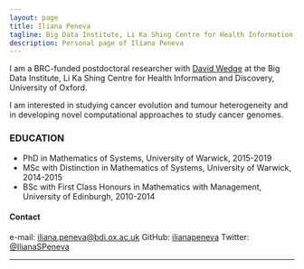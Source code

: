 ```yaml
---
layout: page
title: Iliana Peneva
tagline: Big Data Institute, Li Ka Shing Centre for Health Information and Discovery, University of Oxford
description: Personal page of Iliana Peneva
---
```


I am a BRC-funded postdoctoral researcher with [David Wedge](https://www.bdi.ox.ac.uk/Team/david-wedge) at
the Big Data Institute, Li Ka Shing Centre for Health Information and Discovery, University of Oxford.

I am interested in studying cancer evolution and tumour heterogeneity and in developing novel computational 
approaches to study cancer genomes. 


### EDUCATION 
- PhD in Mathematics of Systems, University of Warwick, 2015-2019
- MSc with Distinction in Mathematics of Systems, University of Warwick, 2014-2015
- BSc with First Class Honours in Mathematics with Management, University of Edinburgh, 2010-2014

#### Contact
e-mail: iliana.peneva@bdi.ox.ac.uk
GitHub: [ilianapeneva](https://github.com/ilianapeneva/)
Twitter: [@IlianaSPeneva](https://twitter.com/IlianaSPeneva)


---


